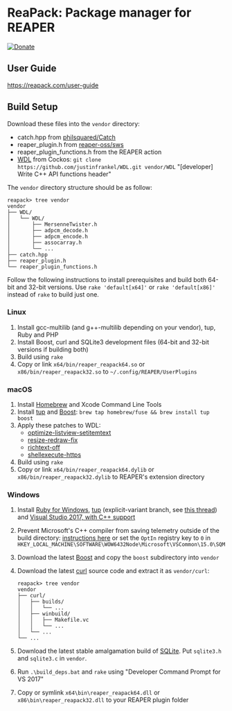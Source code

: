 # ReaPack: Package manager for REAPER

[![Donate](https://www.paypalobjects.com/webstatic/en_US/btn/btn_donate_74x21.png)](https://www.paypal.com/cgi-bin/webscr?business=T3DEWBQJAV7WL&cmd=_donations&currency_code=CAD&item_name=ReaPack%3A+Package+manager+for+REAPER)

## User Guide

https://reapack.com/user-guide

## Build Setup

Download these files into the `vendor` directory:

- catch.hpp from
  [philsquared/Catch](https://github.com/philsquared/Catch/raw/master/single_include/catch.hpp)
- reaper_plugin.h from
  [reaper-oss/sws](https://github.com/reaper-oss/sws/raw/master/reaper/reaper_plugin.h)
- reaper_plugin_functions.h from the REAPER action
- [WDL](http://www.cockos.com/wdl/) from Cockos:
  `git clone https://github.com/justinfrankel/WDL.git vendor/WDL`
  "[developer] Write C++ API functions header"

The `vendor` directory structure should be as follow:

```
reapack> tree vendor
vendor
├── WDL/
│   └── WDL/
│       ├── MersenneTwister.h
│       ├── adpcm_decode.h
│       ├── adpcm_encode.h
│       ├── assocarray.h
│       └── ...
├── catch.hpp
├── reaper_plugin.h
└── reaper_plugin_functions.h
```

Follow the following instructions to install prerequisites and build both 64-bit
and 32-bit versions. Use `rake 'default[x64]'` or `rake 'default[x86]'` instead
of `rake` to build just one.

### Linux

1. Install gcc-multilib (and g++-multilib depending on your vendor), tup, Ruby and PHP
2. Install Boost, curl and SQLite3 development files (64-bit and 32-bit versions if building both)
3. Build using `rake`
4. Copy or link `x64/bin/reaper_reapack64.so` or `x86/bin/reaper_reapack32.so`
  to `~/.config/REAPER/UserPlugins`

### macOS

1. Install [Homebrew](http://brew.sh/) and Xcode Command Line Tools
2. Install [tup](http://gittup.org/tup/) and [Boost](http://www.boost.org/):
  `brew tap homebrew/fuse && brew install tup boost`
3. Apply these patches to WDL:
    - [optimize-listview-setitemtext](https://github.com/cfillion/WDL/commit/a6d7f802762e5e9d9833829bab83696e0db50de6.patch)
    - [resize-redraw-fix](https://github.com/cfillion/WDL/commit/45ca4c819d4aaaed98540b8e5125085c05044786.patch)
    - [richtext-off](https://github.com/cfillion/WDL/commit/af9df173570edbb1d022045a7036d8d3296977b6.patch)
    - [shellexecute-https](https://github.com/cfillion/WDL/commit/0424a87047470aefbeef98526622e5af5f919ac9.patch)
3. Build using `rake`
5. Copy or link `x64/bin/reaper_reapack64.dylib` or `x86/bin/reaper_reapack32.dylib`
  to REAPER's extension directory

### Windows

1. Install [Ruby for Windows](http://rubyinstaller.org/),
  [tup](http://gittup.org/tup/win32/tup-explicit-variant-v0.7.3-45-gcf6a829.zip)
  (explicit-variant branch, see [this
  thread](https://groups.google.com/d/topic/tup-users/UNUSE15PQdA/discussion))
  and [Visual Studio 2017, with C++ support](https://www.visualstudio.com/vs/community/)
2. Prevent Microsoft's C++ compiler from saving telemetry outside of the build directory:
  [instructions here](https://msdn.microsoft.com/en-us/library/ee225238.aspx#Anchor_5)
  or set the `OptIn` registry key to `0` in
  `HKEY_LOCAL_MACHINE\SOFTWARE\WOW6432Node\Microsoft\VSCommon\15.0\SQM`
3. Download the latest [Boost](http://www.boost.org/) and copy the
  `boost` subdirectory into `vendor`
4. Download the latest [curl](http://curl.haxx.se/download.html) source
  code and extract it as `vendor/curl`:

    ```
    reapack> tree vendor
    vendor
    ├── curl/
    │   ├── builds/
    │   │   └── ...
    │   ├── winbuild/
    │   │   ├── Makefile.vc
    │   │   └── ...
    │   └── ...
    └── ...
    ```
5. Download the latest stable amalgamation build of [SQLite](https://www.sqlite.org/download.html).
   Put `sqlite3.h` and `sqlite3.c` in `vendor`.
6. Run `.\build_deps.bat` and `rake` using "Developer Command Prompt for VS 2017"
7. Copy or symlink `x64\bin\reaper_reapack64.dll` or `x86\bin\reaper_reapack32.dll`
   to your REAPER plugin folder
